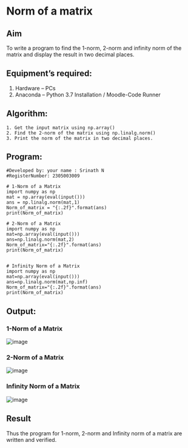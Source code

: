 # Norm of a matrix
## Aim
To write a program to find the 1-norm, 2-norm and infinity norm of the matrix and display the result in two decimal places.
## Equipment’s required:
1.	Hardware – PCs
2.	Anaconda – Python 3.7 Installation / Moodle-Code Runner
## Algorithm:
	1. Get the input matrix using np.array()   
    2. Find the 2-norm of the matrix using np.linalg.norm()
	3. Print the norm of the matrix in two decimal places.
## Program:
```
#Developed by: your name : Srinath N
#RegisterNumber: 2305003009

# 1-Norm of a Matrix
import numpy as np
mat = np.array(eval(input()))
ans = np.linalg.norm(mat,1)
Norm_of_matrix = "{:.2f}".format(ans)
print(Norm_of_matrix)

# 2-Norm of a Matrix
import numpy as np
mat=np.array(eval(input()))
ans=np.linalg.norm(mat,2)
Norm_of_matrix="{:.2f}".format(ans)
print(Norm_of_matrix)


# Infinity Norm of a Matrix
import numpy as np
mat=np.array(eval(input()))
ans=np.linalg.norm(mat,np.inf)
Norm_of_matrix="{:.2f}".format(ans)
print(Norm_of_matrix)

```
## Output:
### 1-Norm of a Matrix
![image](https://github.com/adhi2k/Norm-of-a-matrix/assets/145216997/2fc5d4d9-d1c2-4069-9380-e8c1bfa46b45)



### 2-Norm of a Matrix

![image](https://github.com/adhi2k/Norm-of-a-matrix/assets/145216997/63bb98fe-97f9-4188-b6cd-4b4eb36aa1ca)

### Infinity Norm of a Matrix
![image](https://github.com/adhi2k/Norm-of-a-matrix/assets/145216997/bb9944ba-ba3e-4efe-9f8b-36bc264d6ac1)


## Result
Thus the program for 1-norm, 2-norm and Infinity norm of a matrix are written and verified.
